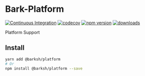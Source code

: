 # Bark-Platform

[![Continuous Integration](https://github.com/BarkSH/Bark-Platform/actions/workflows/ci.yml/badge.svg)](https://github.com/BarkSH/Bark-Platform/actions/workflows/ci.yml)
[![codecov](https://codecov.io/gh/BarkSH/Bark-Platform/branch/master/graph/badge.svg)](https://codecov.io/gh/BarkSH/Bark-Platform)
[![npm version](https://badge.fury.io/js/%40barksh%2Fplatform.svg)](https://www.npmjs.com/package/@barksh/platform)
[![downloads](https://img.shields.io/npm/dm/@barksh/platform.svg)](https://www.npmjs.com/package/@barksh/platform)

Platform Support

## Install

```sh
yarn add @barksh/platform
# Or
npm install @barksh/platform --save
```
